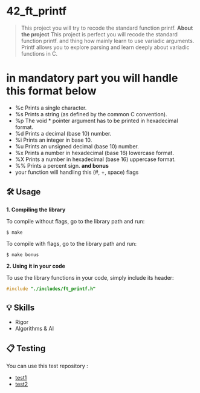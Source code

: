 # 42_ft_printf
> This project you will try to recode the standard function printf.
**About the project**
> This project is perfect you will recode the standard function printf. and thing how mainly learn to use variadic arguments.
> Printf allows you to explore parsing and learn deeply about variadic functions in C.
# in mandatory part you will handle this format below
 - %c Prints a single character.  
 - %s Prints a string (as defined by the common C convention).
 - %p The void * pointer argument has to be printed in hexadecimal format.
 - %d Prints a decimal (base 10) number.
 - %i Prints an integer in base 10. 
 - %u Prints an unsigned decimal (base 10) number. 
 - %x Prints a number in hexadecimal (base 16) lowercase format.
 - %X Prints a number in hexadecimal (base 16) uppercase format. 
 - %% Prints a percent sign.
**and bonus** 
 - your function will handling this (#, +, space) flags
 ## 🛠️ Usage

**1. Compiling the library**

To compile without flags, go to the library path and run:

```shell
$ make
```
To compile with flags, go to the library path and run:

```shell
$ make bonus
```
**2. Using it in your code**

To use the library functions in your code, simply include its header:

```C
#include "./includes/ft_printf.h"
```
## 💡 Skills

 - Rigor
 - Algorithms & AI

## 📋 Testing

You can use this test repository :

* [test1](https://github.com/Tripouille/printfTester)
* [test2](https://github.com/paulo-santana/ft_printf_tester)
